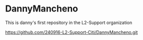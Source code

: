 # DannyMancheno


This is danny's first repository in the L2-Support organization


https://github.com/240916-L2-Support-Citi/DannyMancheno.git



